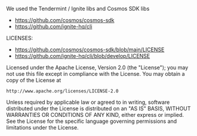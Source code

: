 We used the Tendermint / Ignite libs and Cosmos SDK libs
 * https://github.com/cosmos/cosmos-sdk
 * https://github.com/ignite-hq/cli
 
LICENSES:
 * https://github.com/cosmos/cosmos-sdk/blob/main/LICENSE
 * https://github.com/ignite-hq/cli/blob/develop/LICENSE

Licensed under the Apache License, Version 2.0 (the "License");
you may not use this file except in compliance with the License.
You may obtain a copy of the License at

    http://www.apache.org/licenses/LICENSE-2.0

Unless required by applicable law or agreed to in writing, software
distributed under the License is distributed on an "AS IS" BASIS,
WITHOUT WARRANTIES OR CONDITIONS OF ANY KIND, either express or implied.
See the License for the specific language governing permissions and
limitations under the License.
